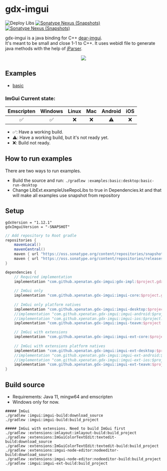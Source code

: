 # gdx-imgui
![Deploy Libs](https://github.com/xpenatan/gdx-imgui/workflows/Deploy%20Libs/badge.svg)
[![Sonatype Nexus (Snapshots)](https://img.shields.io/nexus/r/com.github.xpenatan.gdx-imgui/imgui-core?nexusVersion=2&server=https%3A%2F%2Foss.sonatype.org&label=release)](https://repo.maven.apache.org/maven2/com/github/xpenatan/gdx-imgui/)
[![Sonatype Nexus (Snapshots)](https://img.shields.io/nexus/s/com.github.xpenatan.gdx-imgui/imgui-core?server=https%3A%2F%2Foss.sonatype.org&label=snapshot)](https://oss.sonatype.org/content/repositories/snapshots/com/github/xpenatan/gdx-imgui/)


gdx-imgui is a java binding for C++ [dear-imgui](https://github.com/ocornut/imgui). <br>
It's meant to be small and close 1-1 to C++. It uses webidl file to generate java methods with the help of [jParser](https://github.com/xpenatan/jParser).

<p align="center"><img src="https://i.imgur.com/rXk4Aq0.gif"/></p>

## Examples
* [basic](https://xpenatan.github.io/gdx-imgui/basic/)

### ImGui Current state:

| Emscripten | Windows | Linux | Mac | Android | iOS |
|:----------:|:-------:|:-----:|:---:|:-------:|:---:|
|     ✅      | ✅ | ❌ | ❌ | ⚠️ | ❌ |

* ✅: Have a working build.
* ⚠️: Have a working build, but it's not ready yet.
* ❌: Build not ready.

## How to run examples
There are two ways to run examples. 
* Build the source and run:
```./gradlew :examples:basic:desktop:basic-run-desktop```
* Change LibExt.exampleUseRepoLibs to true in Dependencies.kt and that will make all examples use snapshot from repository

## Setup

    gdxVersion = "1.12.1"
    gdxImguiVersion = "-SNAPSHOT"

```groovy
// Add repository to Root gradle
repositories {
    mavenLocal()
    mavenCentral()
    maven { url "https://oss.sonatype.org/content/repositories/snapshots/" }
    maven { url "https://oss.sonatype.org/content/repositories/releases/" }
}

dependencies {
    // Required implementation
    implementation "com.github.xpenatan.gdx-imgui:gdx-impl:$project.gdxImguiVersion"
    
    // ImGui only
    implementation "com.github.xpenatan.gdx-imgui:imgui-core:$project.gdxImguiVersion"
    
    // ImGui only platform natives
    implementation "com.github.xpenatan.gdx-imgui:imgui-desktop:$project.gdxImguiVersion"
    //implementation "com.github.xpenatan.gdx-imgui:imgui-android:$project.gdxImguiVersion"
    //implementation "com.github.xpenatan.gdx-imgui:imgui-ios:$project.gdxImguiVersion"
    implementation "com.github.xpenatan.gdx-imgui:imgui-teavm:$project.gdxImguiVersion"

    // ImGui with extensions
    implementation "com.github.xpenatan.gdx-imgui:imgui-ext-core:$project.gdxImguiVersion"
    
    // ImGui with extensions platform natives
    implementation "com.github.xpenatan.gdx-imgui:imgui-ext-desktop:$project.gdxImguiVersion"
    //implementation "com.github.xpenatan.gdx-imgui:imgui-ext-android:$project.gdxImguiVersion"
    //implementation "com.github.xpenatan.gdx-imgui:imgui-ext-ios:$project.gdxImguiVersion"
    implementation "com.github.xpenatan.gdx-imgui:imgui-ext-teavm:$project.gdxImguiVersion"
}
```

## Build source

* Requirements: Java 11, mingw64 and emscripten
* Windows only for now.

```
##### ImGui
./gradlew :imgui:imgui-build:download_source
./gradlew :imgui:imgui-build:build_project
```
```
##### ImGui with extensions. Need to build ImGui first
./gradlew :extensions:imlayout:imlayout-build:build_project
./gradlew :extensions:ImGuiColorTextEdit:textedit-build:download_source
./gradlew :extensions:ImGuiColorTextEdit:textedit-build:build_project
./gradlew :extensions:imgui-node-editor:nodeeditor-build:download_source
./gradlew :extensions:imgui-node-editor:nodeeditor-build:build_project
./gradlew :imgui:imgui-ext-build:build_project
```